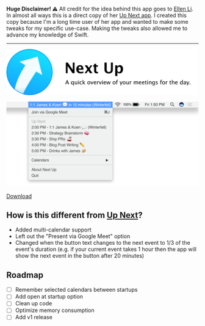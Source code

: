 **Huge Disclaimer! ⚠️** All credit for the idea behind this app goes to [Ellen Li](https://ellen.li). In almost all ways this is a direct copy of her [Up Next app](https://ellen.li/up-next/). I created this copy because I'm a long time user of her app and wanted to make some tweaks for my specific use-case. Making the tweaks also allowed me to advance my knowledge of Swift.

---

<img src="assets/promo.png" width="500px" />

![Top bar with menu showing that display all meetings for the day](assets/preview.png)

[Download](next-up.zip?raw=true)

## How is this different from [Up Next](https://ellen.li/up-next/)?
- Added multi-calendar support
- Left out the "Present via Google Meet" option
- Changed when the button text changes to the next event to 1/3 of the event's duration (e.g. if your current event takes 1 hour then the app will show the next event in the button after 20 minutes)

## Roadmap
- [ ] Remember selected calendars between startups
- [ ] Add open at startup option
- [ ] Clean up code
- [ ] Optimize memory consumption
- [ ] Add v1 release
